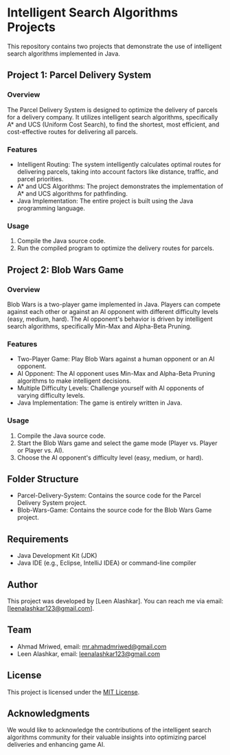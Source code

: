 # Intelligent Search Algorithms Projects

This repository contains two projects that demonstrate the use of intelligent search algorithms implemented in Java.

## Project 1: Parcel Delivery System

### Overview

The Parcel Delivery System is designed to optimize the delivery of parcels for a delivery company. It utilizes intelligent search algorithms, specifically A* and UCS (Uniform Cost Search), to find the shortest, most efficient, and cost-effective routes for delivering all parcels.

### Features

- Intelligent Routing: The system intelligently calculates optimal routes for delivering parcels, taking into account factors like distance, traffic, and parcel priorities.
- A* and UCS Algorithms: The project demonstrates the implementation of A* and UCS algorithms for pathfinding.
- Java Implementation: The entire project is built using the Java programming language.

### Usage

1. Compile the Java source code.
2. Run the compiled program to optimize the delivery routes for parcels.

## Project 2: Blob Wars Game

### Overview

Blob Wars is a two-player game implemented in Java. Players can compete against each other or against an AI opponent with different difficulty levels (easy, medium, hard). The AI opponent's behavior is driven by intelligent search algorithms, specifically Min-Max and Alpha-Beta Pruning.

### Features

- Two-Player Game: Play Blob Wars against a human opponent or an AI opponent.
- AI Opponent: The AI opponent uses Min-Max and Alpha-Beta Pruning algorithms to make intelligent decisions.
- Multiple Difficulty Levels: Challenge yourself with AI opponents of varying difficulty levels.
- Java Implementation: The game is entirely written in Java.

### Usage

1. Compile the Java source code.
2. Start the Blob Wars game and select the game mode (Player vs. Player or Player vs. AI).
3. Choose the AI opponent's difficulty level (easy, medium, or hard).

## Folder Structure

- Parcel-Delivery-System: Contains the source code for the Parcel Delivery System project.
- Blob-Wars-Game: Contains the source code for the Blob Wars Game project.

## Requirements

- Java Development Kit (JDK)
- Java IDE (e.g., Eclipse, IntelliJ IDEA) or command-line compiler

## Author

This project was developed by [Leen Alashkar]. You can reach me via email: [leenalashkar123@gmail.com].

## Team

- Ahmad Mriwed, email: mr.ahmadmriwed@gmail.com
- Leen Alashkar, email: leenalashkar123@gmail.com

## License

This project is licensed under the [MIT License](LICENSE).

## Acknowledgments

We would like to acknowledge the contributions of the intelligent search algorithms community for their valuable insights into optimizing parcel deliveries and enhancing game AI.
